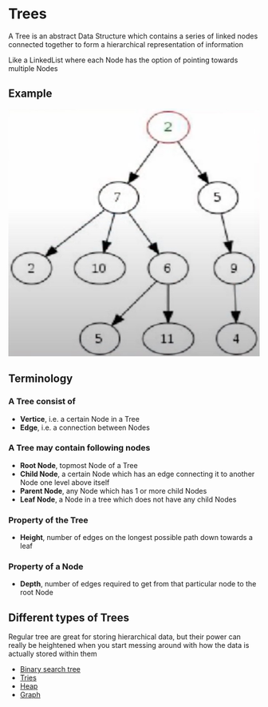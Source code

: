 # Trees

A Tree is an abstract Data Structure which contains a series of linked nodes connected together to form a hierarchical representation of information

Like a LinkedList where each Node has the option of pointing towards multiple Nodes

## Example

![tree](./img/tree.jpg "tree")

## Terminology

### A Tree consist of

- **Vertice**, i.e. a certain Node in a Tree
- **Edge**, i.e. a connection between Nodes

### A Tree may contain following nodes

- **Root Node**, topmost Node of a Tree
- **Child Node**, a certain Node which has an edge connecting it to another Node one level above itself
- **Parent Node**, any Node which has 1 or more child Nodes
- **Leaf Node**, a Node in a tree which does not have any child Nodes

### Property of the Tree

- **Height**, number of edges on the longest possible path down towards a leaf

### Property of a Node

- **Depth**, number of edges required to get from that particular node to the root Node

## Different types of Trees

Regular tree are great for storing hierarchical data, but their power can really be heightened when you start messing around with how the data is actually stored within them

- [Binary search tree](./trees/binary-search-tree.md)
- [Tries](./trees/tries.md)
- [Heap](./trees/heap.md)
- [Graph](./trees/graph.md)
